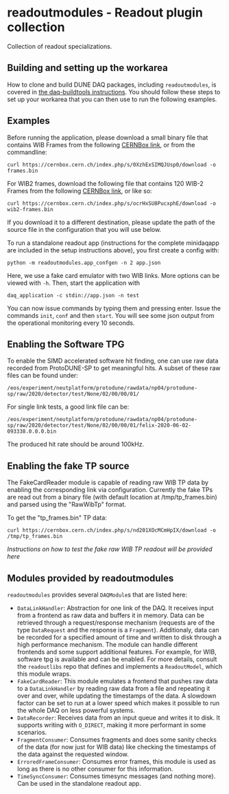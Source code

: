 # readoutmodules - Readout plugin collection
Collection of readout specializations.
## Building and setting up the workarea

How to clone and build DUNE DAQ packages, including `readoutmodules`, is covered in [the daq-buildtools instructions](https://dune-daq-sw.readthedocs.io/en/latest/packages/daq-buildtools/). You should follow these steps to set up your workarea that you can then use to run the following examples.

## Examples
Before running the application, please download a small binary file that contains WIB Frames from the following [CERNBox link](https://cernbox.cern.ch/index.php/s/7qNnuxD8igDOVJT), or from the commandline:

    curl https://cernbox.cern.ch/index.php/s/0XzhExSIMQJUsp0/download -o frames.bin
    
For WIB2 frames, download the following file that contains 120 WIB-2 Frames from the following [CERNBox link](https://cernbox.cern.ch/index.php/s/ocrHxSU8PucxphE), or like so:

    curl https://cernbox.cern.ch/index.php/s/ocrHxSU8PucxphE/download -o wib2-frames.bin

If you download it to a different destination, please update the path of the source file in the configuration that you will use below. 

To run a standalone readout app (instructions for the complete minidaqapp are included in the setup instructions above), you first create a config with:

    python -m readoutmodules.app_confgen -n 2 app.json
    
Here, we use a fake card emulator with two WIB links. More options can be viewed with `-h`. Then, start the application with

    daq_application -c stdin://app.json -n test
    
You can now issue commands by typing them and pressing enter. Issue the commands `init`, `conf` and then `start`. You will see some json output from the operational monitoring every 10 seconds.

## Enabling the Software TPG
To enable the SIMD accelerated software hit finding, one can use raw data recorded from ProtoDUNE-SP to get meaningful hits. A subset of these raw files can be found under:

    /eos/experiment/neutplatform/protodune/rawdata/np04/protodune-sp/raw/2020/detector/test/None/02/00/00/01/
    
For single link tests, a good link file can be:

    /eos/experiment/neutplatform/protodune/rawdata/np04/protodune-sp/raw/2020/detector/test/None/02/00/00/01/felix-2020-06-02-093338.0.0.0.bin

The produced hit rate should be around 100kHz.

## Enabling the fake TP source

The FakeCardReader module is capable of reading raw WIB TP data by enabling the corresponding link 
via configuration. Currently the fake TPs are read out from a binary file (with default location 
at /tmp/tp_frames.bin) and parsed using the "RawWibTp" format.

To get the "tp_frames.bin" TP data:

    curl https://cernbox.cern.ch/index.php/s/nd201XOcMCmHpIX/download -o /tmp/tp_frames.bin

_Instructions on how to test the fake raw WIB TP readout will be provided here_

## Modules provided by readoutmodules
`readoutmodules` provides several `DAQModule`s that are listed here:
* `DataLinkHandler`: Abstraction for one link of the DAQ. It receives input from a frontend as raw data and buffers it in memory. Data can be retrieved through a request/response mechanism (requests are of the type `DataRequest` and the response is a `Fragment`). Additionaly, data can be recorded for a specified amount of time and written to disk through a high performance mechanism. The module can handle different frontends and some support additional features. For example, for WIB, software tpg is available and can be enabled. For more details, consult the `readoutlibs` repo that defines and implements a `ReadoutModel`, which this module wraps.
* `FakeCardReader`: This module emulates a frontend that pushes raw data to a `DataLinkHandler` by reading raw data from a file and repeating it over and over, while updating the timestamps of the data. A slowdown factor can be set to run at a lower speed which makes it possible to run the whole DAQ on less powerful systems.
* `DataRecorder`: Receives data from an input queue and writes it to disk. It supports writing with `O_DIRECT`, making it more performant in some scenarios.
* `FragmentConsumer`: Consumes fragments and does some sanity checks of the data (for now just for WIB data) like checking the timestamps of the data against the requested window.
* `ErroredFrameConsumer`: Consumes error frames, this module is used as long as there is no other consumer for this information.
* `TimeSyncConsumer`: Consumes timesync messages (and nothing more). Can be used in the standalone readout app.
